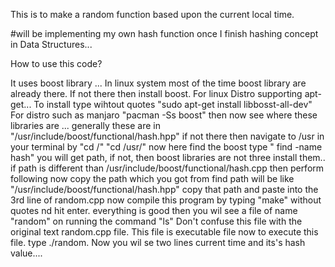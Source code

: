 

This is to make a random function based upon the current local time.

#will be implementing my own hash function once I finish hashing
concept in Data Structures...

How to use this code?

It uses boost library ...
In linux system most of the time boost library  are already there.
If not there then install boost.
For linux Distro supporting apt-get...
To install type wihtout quotes
   "sudo apt-get install libbosst-all-dev"
 For distro such as manjaro
     "pacman -Ss boost"
 then now see where these libraries are ...
 generally these are in "/usr/include/boost/functional/hash.hpp"
 if not there then navigate to /usr in your terminal by
 "cd /"
 "cd /usr/"
 now here find the boost type
 " find -name hash"
 you will get path, if not, then boost libraries are not three install them..
 if path is different than /usr/include/boost/functional/hash.cpp then perform following
 now copy the path which you got from find
 path will be like
      "/usr/include/boost/functional/hash.hpp"
      copy that path and paste into the 3rd line of random.cpp
      now compile this program by typing "make" without quotes nd hit enter.
      everything is good then you wil see a file of name "random" on running the command "ls"
     Don't confuse this file with the original text random.cpp file.
     This file is executable file now to execute this file.
     type ./random.
     Now you wil se two lines current time and its's hash value....



 